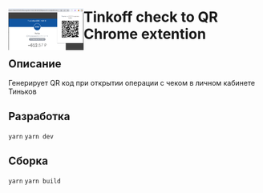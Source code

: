 # <img src="public/screen.png" width="150" align="left">

# Tinkoff check to QR Chrome extention

## Описание

Генерирует QR код при открытии операции с чеком в личном кабинете Тиньков

## Разработка
`yarn`
`yarn dev`

## Сборка
`yarn`
`yarn build`


